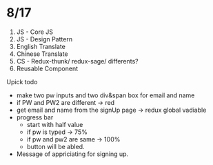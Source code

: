 # 8/17

1. JS - Core JS
2. JS - Design Pattern
3. English Translate
4. Chinese Translate
5. CS - Redux-thunk/ redux-sage/ differents?
6. Reusable Component

Upick todo
- make two pw inputs and two div&span box for email and name 
- if PW and PW2 are different -> red
- get email and name from the signUp page -> redux global vadiable
- progress bar
  - start with half value
  - if pw is typed -> 75%
  - if pw and pw2 are same -> 100%
  - button will be abled. 
- Message of appriciating for signing up.
